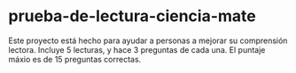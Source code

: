 # prueba-de-lectura-ciencia-mate

Este proyecto está hecho para ayudar a personas a mejorar su comprensión lectora. 
Incluye 5 lecturas, y hace 3 preguntas de cada una.
El puntaje máxio es de 15 preguntas correctas. 

